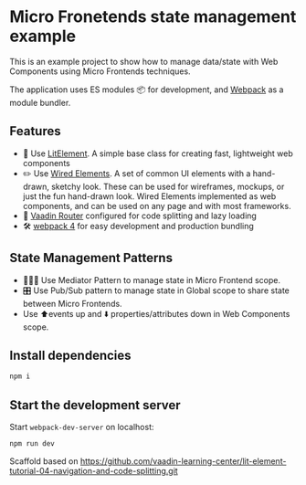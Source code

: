 # Micro Fronetends state management example

This is an example project to show how to manage data/state with Web Components using Micro Frontends techniques.

The application uses ES modules 📦 for development, and [Webpack](https://webpack.js.org) as
a module bundler. 

## Features

- 🚀 Use [LitElement](https://lit-element.polymer-project.org/). A simple base class for creating fast, lightweight web components
- ✏️ Use [Wired Elements](https://wiredjs.com/). A set of common UI elements with a hand-drawn, sketchy look. These can be used for wireframes, mockups, or just the fun hand-drawn look.
 Wired Elements implemented as web components, and can be used on any page and with most frameworks. 
- 🚦 [Vaadin Router](https://vaadin.com/router) configured for code splitting and lazy loading
- 🛠 [webpack 4](https://github.com/webpack/webpack) for easy development and production bundling

## State Management Patterns

- 👨‍👦‍👦 Use Mediator Pattern to manage state in Micro Frontend scope.
- 🎛 Use Pub/Sub pattern to manage state in Global scope to share state between Micro Frontends.
- Use ⬆️events up and ⬇️ properties/attributes down in Web Components scope.




## Install dependencies

```sh
npm i
```

## Start the development server

Start `webpack-dev-server` on localhost:

```sh
npm run dev
```


Scaffold based on https://github.com/vaadin-learning-center/lit-element-tutorial-04-navigation-and-code-splitting.git

